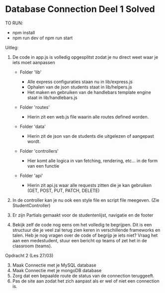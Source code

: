 # Database Connection Deel 1 Solved

TO RUN:
- npm install
- npm run dev of npm run start

Uitleg:

1. De code in app.js is volledig opgesplitst zodat je nu direct weet waar je iets moet aanpassen

    - Folder 'lib'
        - Alle express configuraties staan nu in lib/express.js
        - Ophalen van de json students staat in lib/helpers.js
        - Het maken en gebruiken van de handlebars template engine staat in lib/handlebars.js

    - Folder 'routes'
        - Hierin zit een web.js file waarin alle routes defined worden.  

    - Folder 'data'
        - Hierin zit de json van de students die uitgelezen of aangepast wordt.

    - Folder 'controllers'
        - Hier komt alle logica in van fetching, rendering, etc... in de form van een functie

    - Folder 'api'
        - Hierin zit api.js waar alle requests zitten die je kan gebruiken (GET, POST, PUT, PATCH, DELETE)

2. In de controller kan je nu ook een style file en script file meegeven. (Zie StudentController)

3. Er zijn Partials gemaakt voor de studentenlijst, navigatie en de footer

4. Bekijk zelf de code nog eens om het volledig te begrijpen. Dit is een structuur die je veel zal terug zien keren in verschillende frameworks en talen.
Heb je nog vragen over de code of begrijp je iets niet? Vraag het aan een medestudent, stuur een bericht op teams of zet het in de classroom (teams).


Opdracht 2 (Les 27/03)

3. Maak Connectie met je MySQL database
4. Maak Connectie met je mongoDB database
5. Zorg dat een bepaalde route de status van de connection teruggeeft.
6. Pas de site aan zodat het zich aanpast als er wel of niet een connection is.


